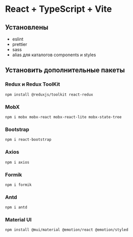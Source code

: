 # React + TypeScript + Vite

## Установлены

- eslint
- prettier
- sass
- alias для каталогов components и styles

## Установить дополнительные пакеты

### Redux и Redux ToolKit

```
npm install @reduxjs/toolkit react-redux
```

### MobX

```
npm i mobx mobx-react mobx-react-lite mobx-state-tree
```

### Bootstrap

```
npm i react-bootstrap
```

### Axios

```
npm i axios
```

### Formik

```
npm i formik
```

### Antd

```
npm i antd
```

### Material UI

```
npm install @mui/material @emotion/react @emotion/styled
```
